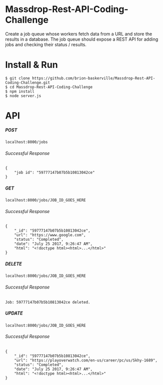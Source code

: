 # Massdrop-Rest-API-Coding-Challenge
Create a job queue whose workers fetch data from a URL and store the results in a database.  The job queue should expose a REST API for adding jobs and checking their status / results.

# Install & Run
```
$ git clone https://github.com/brion-baskerville/Massdrop-Rest-API-Coding-Challenge.git
$ cd Massdrop-Rest-API-Coding-Challenge
$ npm install
$ node server.js
```

# API
##### POST
```
localhost:8000/jobs
```
###### Successful Response
```
{
    "job id": "59777147b07b5b10813042ce"
}
```
##### GET
```
localhost:8000/jobs/JOB_ID_GOES_HERE
```
###### Successful Response
```
{
    "_id": "59777147b07b5b10813042ce",
    "url": "https://www.google.com",
    "status": "Completed",
    "date": "July 25 2017, 9:26:47 AM", 
    "html": "<!doctype html><html>...</html>"
}
```
##### DELETE
```
localhost:8000/jobs/JOB_ID_GOES_HERE
```
###### Successful Response
```
Job: 59777147b07b5b10813042ce deleted.
```
##### UPDATE
```
localhost:8000/jobs/JOB_ID_GOES_HERE
```
###### Successful Response
```
{
    "_id": "59777147b07b5b10813042ce",
    "url": "https://playoverwatch.com/en-us/career/pc/us/Skhy-1689",
    "status": "Completed",
    "date": "July 25 2017, 9:26:47 AM", 
    "html": "<!doctype html><html>...</html>"
}
```
